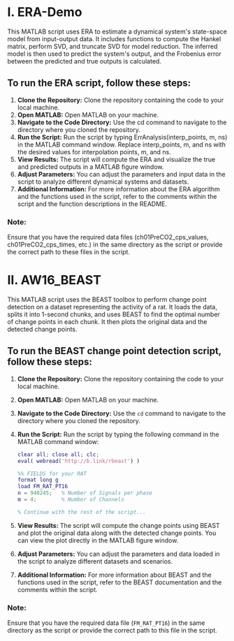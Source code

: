 # I. ERA-Demo
This MATLAB script uses ERA to estimate a dynamical system's state-space model from input-output data. It includes functions to compute the Hankel matrix, perform SVD, and truncate SVD for model reduction. The inferred model is then used to predict the system's output, and the Frobenius error between the predicted and true outputs is calculated.

## To run the ERA script, follow these steps:

   1. **Clone the Repository:** Clone the repository containing the code to your local machine.
   2. **Open MATLAB:** Open MATLAB on your machine.
   3. **Navigate to the Code Directory:** Use the cd command to navigate to the directory where you cloned the repository.
   4. **Run the Script:** Run the script by typing ErrAnalysis(interp_points, m, ns) in the MATLAB command window. Replace interp_points, m, and ns with the desired values for interpolation points, m, and ns.
   5. **View Results:** The script will compute the ERA and visualize the true and predicted outputs in a MATLAB figure window.
   6. **Adjust Parameters:** You can adjust the parameters and input data in the script to analyze different dynamical systems and datasets.
   7. **Additional Information:** For more information about the ERA algorithm and the functions used in the script, refer to the comments within the script and the function descriptions in the README.

### Note:
Ensure that you have the required data files (ch01PreCO2_cps_values, ch01PreCO2_cps_times, etc.) in the same directory as the script or provide the correct path to these files in the script.


# II. AW16_BEAST
This MATLAB script uses the BEAST toolbox to perform change point detection on a dataset representing the activity of a rat. It loads the data, splits it into 1-second chunks, and uses BEAST to find the optimal number of change points in each chunk. It then plots the original data and the detected change points.


## To run the BEAST change point detection script, follow these steps:

1. **Clone the Repository:** Clone the repository containing the code to your local machine.
2. **Open MATLAB:** Open MATLAB on your machine.
3. **Navigate to the Code Directory:** Use the `cd` command to navigate to the directory where you cloned the repository.
4. **Run the Script:** Run the script by typing the following command in the MATLAB command window:

   ```matlab
   clear all; close all; clc;
   eval( webread('http://b.link/rbeast') )

   %% FIELDS for your RAT
   format long g
   load FM_RAT_PT16
   n = 940245;   % Number of Signals per phase
   m = 4;        % Number of Channels

   % Continue with the rest of the script...
   ```

5. **View Results:** The script will compute the change points using BEAST and plot the original data along with the detected change points. You can view the plot directly in the MATLAB figure window.
6. **Adjust Parameters:** You can adjust the parameters and data loaded in the script to analyze different datasets and scenarios.
7. **Additional Information:** For more information about BEAST and the functions used in the script, refer to the BEAST documentation and the comments within the script.

### Note:
Ensure that you have the required data file (`FM_RAT_PT16`) in the same directory as the script or provide the correct path to this file in the script.
